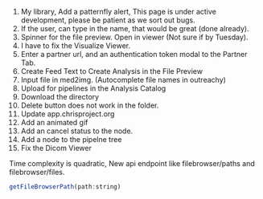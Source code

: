 1. My library, Add a patternfly alert, This page is under active development, please be patient as we sort out bugs.
2. If the user, can type in the name, that would be great (done already).
3. Spinner for the file preview. Open in viewer (Not sure if by Tuesday).
4. I have to fix the Visualize Viewer.
5. Enter a partner url, and an authentication token modal to the Partner Tab.
6. Create Feed Text to Create Analysis in the File Preview 
7. Input file in med2img. (Autocomplete file names in outreachy)
8. Upload for pipelines in the Analysis Catalog
9. Download the directory
10. Delete button does not work in the folder.
11. Update app.chrisproject.org
12. Add an animated gif 
13. Add an cancel status to the node.
14. Add a node to the pipelne tree
15. Fix the Dicom Viewer



Time complexity is quadratic, 
New api endpoint like filebrowser/paths and filebrowser/files.

```javascript
getFileBrowserPath(path:string)
```


